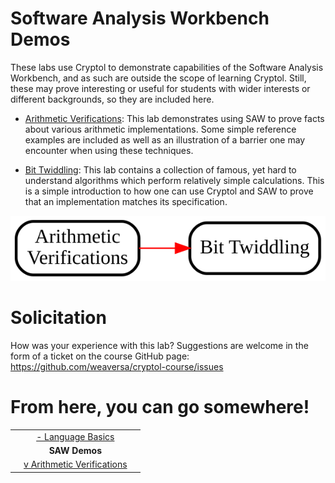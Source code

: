 # Software Analysis Workbench Demos

These labs use Cryptol to demonstrate capabilities of the Software
Analysis Workbench, and as such are outside the scope of learning
Cryptol. Still, these may prove interesting or useful for students
with wider interests or different backgrounds, so they are included
here.

* [Arithmetic
  Verifications](./ArithmeticVerifications/ArithmeticVerifications.md):
  This lab demonstrates using SAW to prove facts about various
  arithmetic implementations. Some simple reference examples are
  included as well as an illustration of a barrier one may encounter
  when using these techniques.

* [Bit Twiddling](./Bittwiddling/Bittwiddling.md): This lab
   contains a collection of famous, yet hard to understand algorithms
   which perform relatively simple calculations. This is a simple
   introduction to how one can use Cryptol and SAW to prove that an
   implementation matches its specification.

<img class="center" src="../../../misc/SAWDemos.gv.svg" alt="SAW Demos - Suggested Flow">

# Solicitation

How was your experience with this lab? Suggestions are welcome in the
form of a ticket on the course GitHub page:
https://github.com/weaversa/cryptol-course/issues

# From here, you can go somewhere!

||||
|-:|:-:|-|
|| [- Language Basics](../../Language/Basics.md) ||
|| **SAW Demos** ||
|| [v Arithmetic Verifications](./ArithmeticVerifications/ArithmeticVerifications.md) ||
